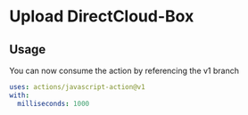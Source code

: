 # Upload DirectCloud-Box

## Usage

You can now consume the action by referencing the v1 branch

```yaml
uses: actions/javascript-action@v1
with:
  milliseconds: 1000
```
